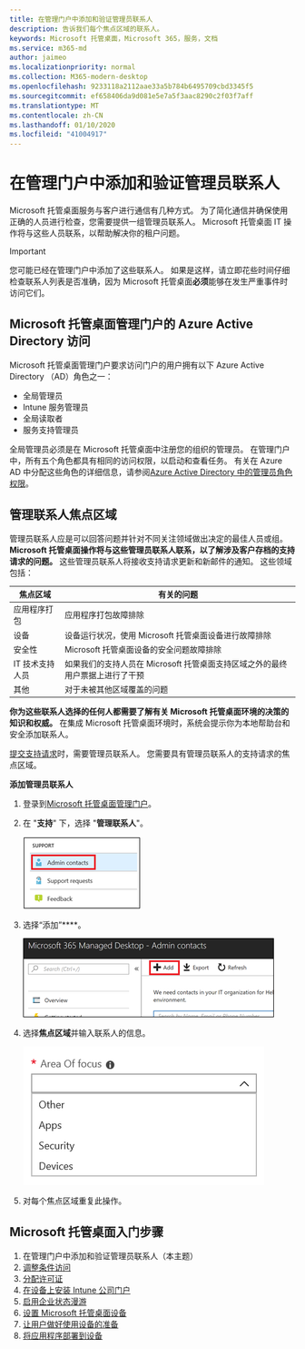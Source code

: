 ```yaml
---
title: 在管理门户中添加和验证管理员联系人
description: 告诉我们每个焦点区域的联系人。
keywords: Microsoft 托管桌面，Microsoft 365，服务，文档
ms.service: m365-md
author: jaimeo
ms.localizationpriority: normal
ms.collection: M365-modern-desktop
ms.openlocfilehash: 9233118a2112aae33a5b784b6495709cbd3345f5
ms.sourcegitcommit: ef658406da9d081e5e7a5f3aac8290c2f03f7aff
ms.translationtype: MT
ms.contentlocale: zh-CN
ms.lasthandoff: 01/10/2020
ms.locfileid: "41004917"
---
```

# <a name="add-and-verify-admin-contacts-in-the-admin-portal"></a>在管理门户中添加和验证管理员联系人

Microsoft 托管桌面服务与客户进行通信有几种方式。 为了简化通信并确保使用正确的人员进行检查，您需要提供一组管理员联系人。 Microsoft 托管桌面 IT 操作将与这些人员联系，以帮助解决你的租户问题。

> [!IMPORTANT]
> 您可能已经在管理门户中添加了这些联系人。 如果是这样，请立即花些时间仔细检查联系人列表是否准确，因为 Microsoft 托管桌面**必须**能够在发生严重事件时访问它们。

## <a name="azure-active-directory-access-for-microsoft-managed-desktop-admin-portal"></a>Microsoft 托管桌面管理门户的 Azure Active Directory 访问

Microsoft 托管桌面管理门户要求访问门户的用户拥有以下 Azure Active Directory （AD）角色之一：
- 全局管理员
- Intune 服务管理员
- 全局读取者
- 服务支持管理员

全局管理员必须是在 Microsoft 托管桌面中注册您的组织的管理员。 在管理门户中，所有五个角色都具有相同的访问权限，以启动和查看任务。 有关在 Azure AD 中分配这些角色的详细信息，请参阅[Azure Active Directory 中的管理员角色权限](https://docs.microsoft.com/azure/active-directory/users-groups-roles/directory-assign-admin-roles)。 

## <a name="admin-contact-areas-of-focus"></a>管理联系人焦点区域

管理员联系人应是可以回答问题并针对不同关注领域做出决定的最佳人员或组。 **Microsoft 托管桌面操作将与这些管理员联系人联系，以了解涉及客户存档的支持请求的问题。** 这些管理员联系人将接收支持请求更新和新邮件的通知。 这些领域包括：

焦点区域 | 有关的问题
--- | ---
应用程序打包 | 应用程序打包故障排除
设备 | 设备运行状况，使用 Microsoft 托管桌面设备进行故障排除
安全性 | Microsoft 托管桌面设备的安全问题故障排除
IT 技术支持人员 | 如果我们的支持人员在 Microsoft 托管桌面支持区域之外的最终用户票据上进行了干预 
其他 | 对于未被其他区域覆盖的问题

**你为这些联系人选择的任何人都需要了解有关 Microsoft 托管桌面环境的决策的知识和权威。** 在集成 Microsoft 托管桌面环境时，系统会提示你为本地帮助台和安全添加联系人。 

[提交支持请求](../service-description/support.md)时，需要管理员联系人。 您需要具有管理员联系人的支持请求的焦点区域。 

**添加管理员联系人**

1.  登录到[Microsoft 托管桌面管理门户](https://aka.ms/mwaasportal)。 

2.  在 "**支持**" 下，选择 "**管理联系人**"。 

    ![支持菜单，在所选顶部附近为管理员联系人](images/admincontacts.png)

3. 选择“添加”****。

    !["管理门户"、"添加" 按钮（位于 "导出" 和 "刷新" 的左侧）](images/adminadd.png)

4.  选择**焦点区域**并输入联系人的信息。 

    ![焦点区域的列表，如其他、应用程序和安全性](images/areaoffocus.png)

5. 对每个焦点区域重复此操作。 

## <a name="steps-to-get-started-with-microsoft-managed-desktop"></a>Microsoft 托管桌面入门步骤

1. 在管理门户中添加和验证管理员联系人（本主题）
2. [调整条件访问](conditional-access.md)
3. [分配许可证](assign-licenses.md)
4. [在设备上安装 Intune 公司门户](company-portal.md)
5. [启用企业状态漫游](enterprise-state-roaming.md)
6. [设置 Microsoft 托管桌面设备](set-up-devices.md)
7. [让用户做好使用设备的准备](get-started-devices.md)
8. [将应用程序部署到设备](deploy-apps.md)
